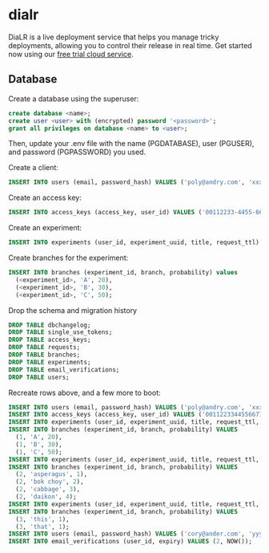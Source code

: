 # dialr
DiaLR is a live deployment service that helps you manage tricky deployments, allowing you
to control their release in real time. Get started now using our [free trial cloud service](https://dialr.serotonin.ai).

## Database
Create a database using the superuser:
```sql
create database <name>;
create user <user> with (encrypted) password '<password>';
grant all privileges on database <name> to <user>;
```

Then, update your .env file with the name (PGDATABASE), user (PGUSER), and password (PGPASSWORD) you used.

Create a client:
```sql
INSERT INTO users (email, password_hash) VALUES ('poly@andry.com', 'xxx');
```
Create an access key:
```sql
INSERT INTO access_keys (access_key, user_id) VALUES ('00112233-4455-6677-8899-aabbccddeeff', <userId>);
```
Create an experiment:
```sql
INSERT INTO experiments (user_id, experiment_uuid, title, request_ttl) VALUES (<userId>, '123e4567-e89b-12d3-a456-426655440000', 'test', 30);
```
Create branches for the experiment:
```sql
INSERT INTO branches (experiment_id, branch, probability) values
  (<experiment_id>, 'A', 20),
  (<experiment_id>, 'B', 30),
  (<experiment_id>, 'C', 50);
```

Drop the schema and migration history
```sql
DROP TABLE dbchangelog;
DROP TABLE single_use_tokens;
DROP TABLE access_keys;
DROP TABLE requests;
DROP TABLE branches;
DROP TABLE experiments;
DROP TABLE email_verifications;
DROP TABLE users;
```

Recreate rows above, and a few more to boot:
```sql
INSERT INTO users (email, password_hash) VALUES ('poly@andry.com', 'xxx');
INSERT INTO access_keys (access_key, user_id) VALUES ('00112233445566778899aabbccddeeff', 1);
INSERT INTO experiments (user_id, experiment_uuid, title, request_ttl, running) VALUES (1, '123e4567-e89b-12d3-a456-426655440000', 'test 1', 30, true);
INSERT INTO branches (experiment_id, branch, probability) VALUES
  (1, 'A', 20),
  (1, 'B', 30),
  (1, 'C', 50);
INSERT INTO experiments (user_id, experiment_uuid, title, request_ttl, running) VALUES (1, '123e4567-e89b-12d3-a456-426655440001', 'test 2', 30, true);
INSERT INTO branches (experiment_id, branch, probability) VALUES
  (2, 'asperagus', 1),
  (2, 'bok choy', 2),
  (2, 'cabbage', 3),
  (2, 'daikon', 4);
INSERT INTO experiments (user_id, experiment_uuid, title, request_ttl, running) VALUES (1, '123e4567-e89b-12d3-a456-426655440002', 'test 3', 10, true);
INSERT INTO branches (experiment_id, branch, probability) VALUES
  (3, 'this', 1),
  (3, 'that', 1);
INSERT INTO users (email, password_hash) VALUES ('cory@ander.com', 'yyy');
INSERT INTO email_verifications (user_id, expiry) VALUES (2, NOW());
```
